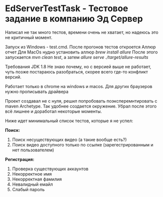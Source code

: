 # EdServerTestTask - Тестовое задание в компанию Эд Сервер

Написал не так много тестов, времени очень не хватает, но надеюсь это не критичный момент.

Запуск из Windows - test.cmd. После прогонов тестов откроется Аллюр отчет
Для MacOs нудно установить аллюр _brew install allure_
После этого запускается _mvn clean test_, а затем _allure serve ./target/allure-results_

Требования JDK 1.8
Не знаю почему, но с версией выше не работает, чуть позже постараюсь разобраться, скорее всего где-то конфликт версий.

Работает только в chrome на windows и macos.
Для других браузеров нужно прописывать драйвера

Проект создавал не с нуля, решил попробовать поэксперемнтировать с maven Archetype. Так удобнее создается окружение.
Убрал после этого всё лишнее и доработал некоторые моменты.

Ниже идет минимальный список тестов, которые я не успел:

**Поиск:**
1. Поиск несуществующих видео (а такие вообще есть?)
2. Поиск видео доступного только по ссылке (зарегестрированным и нет пользователем)

**Регистрация:**
1. Проверка существующих аккаунтов
2. Некорректное имя
3. Некорректная фамилия
4. Невалидный емайл
5. Слабый пароль



